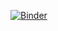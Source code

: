 [![Binder](https://mybinder.org/badge_logo.svg)](https://mybinder.org/v2/gh/BennyAvelin/Statistical-Risk-Analysis/master)